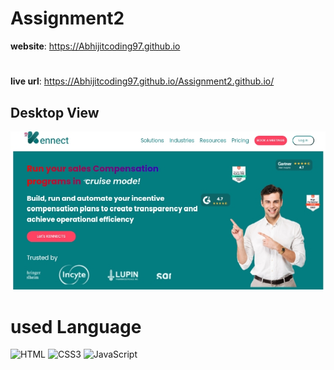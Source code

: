# Assignment2
**website**: https://Abhijitcoding97.github.io
#
**live url**: https://Abhijitcoding97.github.io/Assignment2.github.io/
## Desktop View
![Assignment 2](assets12/assi2.jpg)
# used Language
![HTML](https://img.shields.io/badge/HTML5-E34F26?style=for-the-badge&logo=html5&logoColor=white "HTML")
![CSS3](https://img.shields.io/badge/CSS3-1572B6?style=for-the-badge&logo=css3&logoColor=white "CSS")
![JavaScript](https://img.shields.io/badge/JavaScript-F7DF1E?style=for-the-badge&logo=javascript&logoColor=black "JavaScript")
